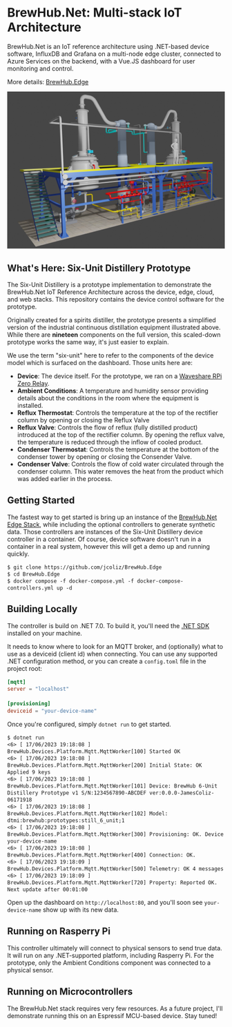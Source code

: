 # BrewHub.Net: Multi-stack IoT Architecture

BrewHub.Net is an IoT reference architecture using .NET-based device software, InfluxDB and Grafana on a multi-node edge cluster, connected to Azure Services on the backend, with a Vue.JS dashboard for user monitoring and control.

More details: [BrewHub.Edge](https://github.com/jcoliz/BrewHub.Edge)

![Distillery](docs/images/feature.png)

## What's Here: Six-Unit Distillery Prototype

The Six-Unit Distillery is a prototype implementation to demonstrate the BrewHub.Net IoT Reference Architecture across the device, edge, cloud, and web stacks. This repository contains the device control software for the prototype.

Originally created for a spirits distiller, the prototype presents a simplified version of the industrial continuous distillation
equipment illustrated above. While there are **nineteen** components on the full version, this scaled-down prototype 
works the same way, it's just easier to explain.

We use the term "six-unit" here to refer to the components of the device model which is surfaced on the dashboard. Those units here are:

* **Device**: The device itself. For the prototype, we ran on a [Waveshare RPi Zero Relay](https://www.waveshare.com/rpi-zero-relay.htm).
* **Ambient Conditions**: A temperature and humidity sensor providing details about the conditions in the room where the equipment is installed.
* **Reflux Thermostat**: Controls the temperature at the top of the rectifier column by opening or closing the Reflux Valve
* **Reflux Valve**: Controls the flow of reflux (fully distilled product) introduced at the top of the rectifier column. By opening the reflux valve, the temperature is reduced through the inflow of cooled product.
* **Condenser Thermostat**: Controls the temperature at the bottom of the condenser tower by opening or closing the Consender Valve.
* **Condenser Valve**: Controls the flow of cold water circulated through the condenser column. This water removes the heat from the product which was added earlier in the process.

## Getting Started

The fastest way to get started is bring up an instance of the [BrewHub.Net Edge Stack](https://github.com/jcoliz/BrewHub.Edge),
while including the optional controllers to generate synthetic data. Those controllers are instances of the Six-Unit Distillery device controller in a container. Of course, device software doesn't run in a container in a real system, however this will get a demo
up and running quickly.

```
$ git clone https://github.com/jcoliz/BrewHub.Edge
$ cd BrewHub.Edge
$ docker compose -f docker-compose.yml -f docker-compose-controllers.yml up -d
```

## Building Locally

The controller is build on .NET 7.0. To build it, you'll need the [.NET SDK](https://dotnet.microsoft.com/en-us/download) installed on your machine.

It needs to know where to look for an MQTT broker, and (optionally) what to use as a deviceid (client id) when connecting. You can use any supported .NET configuration method, or you can create a `config.toml` file in the project root:

```toml
[mqtt]
server = "localhost"

[provisioning]
deviceid = "your-device-name"
```

Once you're configured, simply `dotnet run` to get started.

```
$ dotnet run
<6> [ 17/06/2023 19:18:08 ] BrewHub.Devices.Platform.Mqtt.MqttWorker[100] Started OK
<6> [ 17/06/2023 19:18:08 ] BrewHub.Devices.Platform.Mqtt.MqttWorker[200] Initial State: OK Applied 9 keys
<6> [ 17/06/2023 19:18:08 ] BrewHub.Devices.Platform.Mqtt.MqttWorker[101] Device: BrewHub 6-Unit Distillery Prototype v1 S/N:1234567890-ABCDEF ver:0.0.0-JamesColiz-06171918
<6> [ 17/06/2023 19:18:08 ] BrewHub.Devices.Platform.Mqtt.MqttWorker[102] Model: dtmi:brewhub:prototypes:still_6_unit;1
<6> [ 17/06/2023 19:18:08 ] BrewHub.Devices.Platform.Mqtt.MqttWorker[300] Provisioning: OK. Device your-device-name
<6> [ 17/06/2023 19:18:08 ] BrewHub.Devices.Platform.Mqtt.MqttWorker[400] Connection: OK.
<6> [ 17/06/2023 19:18:09 ] BrewHub.Devices.Platform.Mqtt.MqttWorker[500] Telemetry: OK 4 messages
<6> [ 17/06/2023 19:18:09 ] BrewHub.Devices.Platform.Mqtt.MqttWorker[720] Property: Reported OK. Next update after 00:01:00
```

Open up the dashboard on `http://localhost:80`, and you'll soon see `your-device-name` show up with its new data.

## Running on Rasperry Pi

This controller ultimately will connect to physical sensors to send true data. It will run on any .NET-supported platform, including Rasperry Pi. For the prototype, only the Ambient Conditions component was connected to a physical sensor.

## Running on Microcontrollers

The BrewHub.Net stack requires very few resources. As a future project, I'll demonstrate running this on an Espressif MCU-based device. Stay tuned!
